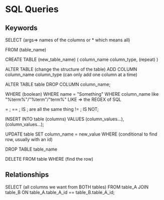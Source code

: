 # SQL Queries


## Keywords

SELECT (args=> names of the columns or * which means all)

FROM  (table_name)

CREATE TABLE <IF NOT EXISTS> (new_table_name) (
  column_name column_type, (repeat)
)

<!-- CHANGE SCHEMA OF TABLE -->
ALTER TABLE (change the structure of the table)
ADD COLUMN column_name column_type (can only add one column at a time)

ALTER TABLE table
DROP COLUMN column_name;


WHERE (boolean) 
WHERE name = "Something"
WHERE column_name like "%term%"/"%term"/"term%"
LIKE => the REGEX of SQL

=   ; == ; IS ; are all the same thing
!=  ; IS NOT; 

<!-- ADDING TO THE db -->

INSERT INTO table (columns)
VALUES (column_values...), (column_values...);

<!-- UPDATING a row in the db -->
UPDATE table
SET column_name = new_value
WHERE (conditional to find row, usually with an id)

<!-- DELETE -->
DROP TABLE table_name

<!-- DELETE a row -->
DELETE FROM table WHERE (find the row)


## Relationships


SELECT (all columns we want from BOTH tables)
FROM table_A
JOIN table_B
ON table_A.table_A_id == table_B.table_A_id;